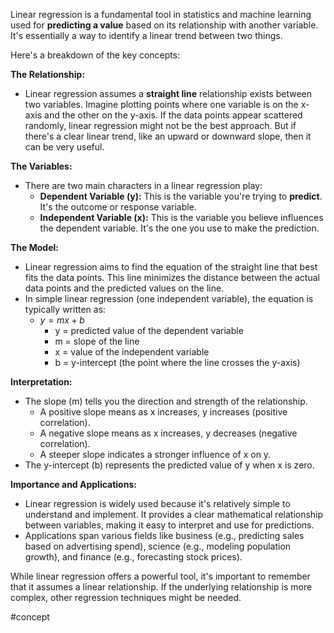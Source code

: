 Linear regression is a fundamental tool in statistics and machine learning used for **predicting a value** based on its relationship with another variable. It's essentially a way to identify a linear trend between two things.

Here's a breakdown of the key concepts:

**The Relationship:**

- Linear regression assumes a **straight line** relationship exists between two variables. Imagine plotting points where one variable is on the x-axis and the other on the y-axis. If the data points appear scattered randomly, linear regression might not be the best approach. But if there's a clear linear trend, like an upward or downward slope, then it can be very useful.

**The Variables:**

- There are two main characters in a linear regression play:
    - **Dependent Variable (y):** This is the variable you're trying to **predict**. It's the outcome or response variable.
    - **Independent Variable (x):** This is the variable you believe influences the dependent variable. It's the one you use to make the prediction.

**The Model:**

- Linear regression aims to find the equation of the straight line that best fits the data points. This line minimizes the distance between the actual data points and the predicted values on the line.
- In simple linear regression (one independent variable), the equation is typically written as:
    - $y = mx + b$
        - y = predicted value of the dependent variable
        - m = slope of the line
        - x = value of the independent variable
        - b = y-intercept (the point where the line crosses the y-axis)

**Interpretation:**

- The slope (m) tells you the direction and strength of the relationship.
    - A positive slope means as x increases, y increases (positive correlation).
    - A negative slope means as x increases, y decreases (negative correlation).
    - A steeper slope indicates a stronger influence of x on y.
- The y-intercept (b) represents the predicted value of y when x is zero.

**Importance and Applications:**

- Linear regression is widely used because it's relatively simple to understand and implement. It provides a clear mathematical relationship between variables, making it easy to interpret and use for predictions.
- Applications span various fields like business (e.g., predicting sales based on advertising spend), science (e.g., modeling population growth), and finance (e.g., forecasting stock prices).

While linear regression offers a powerful tool, it's important to remember that it assumes a linear relationship. If the underlying relationship is more complex, other regression techniques might be needed.

#concept 